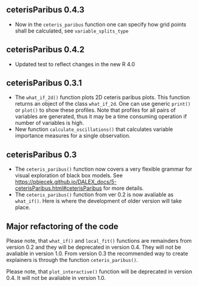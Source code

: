 ceterisParibus 0.4.3
----------------------------------------------------------------

* Now in the `ceteris_paribus` function one can specify how grid points shall be calculated, see `variable_splits_type`

ceterisParibus 0.4.2
----------------------------------------------------------------

* Updated test to reflect changes in the new R 4.0

ceterisParibus 0.3.1
----------------------------------------------------------------

* The `what_if_2d()` function plots 2D ceteris paribus plots. 
This function returns an object of the class `what_if_2d`. 
One can use generic `print()` or `plot()` to show these profiles. 
Note that profiles for all pairs of variables are generated, thus it may be a time consuming operation if number of variables is high.
* New function `calculate_oscillations()` that calculates variable 
importance measures for a single observation.

ceterisParibus 0.3
----------------------------------------------------------------

* The `ceteris_paribus()` function now covers a very flexible grammar for visual exploration of black box models. See https://pbiecek.github.io/DALEX_docs/5-ceterisParibus.html#ceterisParibus for more details.
* The `ceteris_paribus()` function from ver 0.2 is now avaliable as `what_if()`. Here is where the development of older version will take place.

Major refactoring of the code
----------------------------------------------------------------

Please note, that `what_if()` and `local_fit()` functions are	remainders from version 0.2 and they will be deprecated in version 0.4. 
They will not be avaliable in version 1.0. 
From version 0.3 the recommended way to create explainers is through the function `ceteris_paribus()`.

Please note, that `plot_interactive()` function will be deprecated in version 0.4.
It will not be avaliable in version 1.0. 
